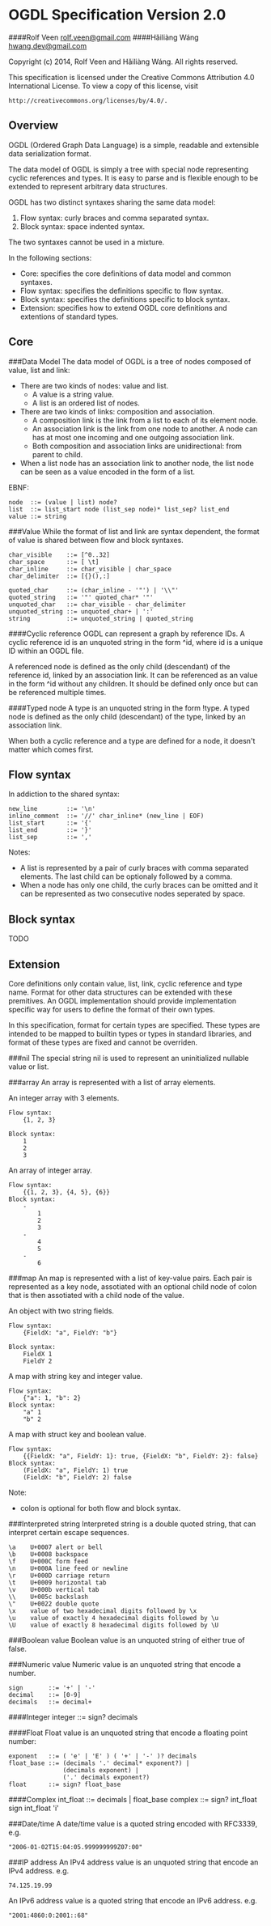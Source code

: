 OGDL Specification Version 2.0
==============================

####Rolf Veen     <rolf.veen@gmail.com>
####Hǎiliàng Wáng <hwang.dev@gmail.com>

Copyright (c) 2014, Rolf Veen and Hǎiliàng Wáng. All rights reserved.

This specification is licensed under the Creative Commons Attribution 4.0
International License. To view a copy of this license, visit

    http://creativecommons.org/licenses/by/4.0/.

Overview
--------
OGDL (Ordered Graph Data Language) is a simple, readable and extensible data
serialization format.

The data model of OGDL is simply a tree with special node representing cyclic
references and types. It is easy to parse and is flexible enough to be extended
to represent arbitrary data structures.

OGDL has two distinct syntaxes sharing the same data model:

1. Flow syntax: curly braces and comma separated syntax.
2. Block syntax: space indented syntax.

The two syntaxes cannot be used in a mixture.

In the following sections:
* Core: specifies the core definitions of data model and common syntaxes.
* Flow syntax: specifies the definitions specific to flow syntax.
* Block syntax: specifies the definitions specific to block syntax.
* Extension: specifies how to extend OGDL core definitions and extentions of
  standard types.

Core
----
###Data Model
The data model of OGDL is a tree of nodes composed of value, list and link:
* There are two kinds of nodes: value and list.
    - A value is a string value.
    - A list is an ordered list of nodes.
* There are two kinds of links: composition and association.
    - A composition link is the link from a list to each of its element node.
    - An association link is the link from one node to another. A node can has
      at most one incoming and one outgoing association link.
    - Both composition and association links are unidirectional: from parent to
      child.
* When a list node has an association link to another node, the list node can be
  seen as a value encoded in the form of a list.

EBNF:

    node  ::= (value | list) node?
    list  ::= list_start node (list_sep node)* list_sep? list_end
    value ::= string

###Value
While the format of list and link are syntax dependent, the format of value is
shared between flow and block syntaxes.

    char_visible    ::= [^0..32]
    char_space      ::= [ \t]
    char_inline     ::= char_visible | char_space
    char_delimiter  ::= [{}(),:]

    quoted_char     ::= (char_inline - '"') | '\\"'
    quoted_string   ::= '"' quoted_char* '"'
    unquoted_char   ::= char_visible - char_delimiter
    unquoted_string ::= unquoted_char+ | ':'
    string          ::= unquoted_string | quoted_string

####Cyclic reference
OGDL can represent a graph by reference IDs. A cyclic reference id is an
unquoted string in the form ^id, where id is a unique ID within an OGDL file.

A referenced node is defined as the only child (descendant) of the reference id,
linked by an association link. It can be referenced as an value in the form ^id
without any children. It should be defined only once but can be referenced
multiple times.

####Typed node
A type is an unquoted string in the form !type. A typed node is defined as the
only child (descendant) of the type, linked by an association link. 

When both a cyclic reference and a type are defined for a node, it doesn't
matter which comes first.

Flow syntax
-----------
In addiction to the shared syntax:

    new_line        ::= '\n'
    inline_comment  ::= '//' char_inline* (new_line | EOF)
    list_start      ::= '{'
    list_end        ::= '}'
    list_sep        ::= ','

Notes:
* A list is represented by a pair of curly braces with comma separated elements. 
  The last child can be optionaly followed by a comma.
* When a node has only one child, the curly braces can be omitted and it can be
  represented as two consecutive nodes seperated by space.

Block syntax
------------
TODO

Extension
---------
Core definitions only contain value, list, link, cyclic reference and type name.
Format for other data structures can be extended with these premitives. An OGDL
implementation should provide implementation specific way for users to define
the format of their own types.

In this specification, format for certain types are specified. These types are
intended to be mapped to builtin types or types in standard libraries, and
format of these types are fixed and cannot be overriden.

###nil
The special string nil is used to represent an uninitialized nullable value or
list.

###array
An array is represented with a list of array elements.

An integer array with 3 elements.

    Flow syntax:
        {1, 2, 3}

    Block syntax:
        1
        2
        3

An array of integer array.

    Flow syntax:
        {{1, 2, 3}, {4, 5}, {6}}
    Block syntax:
        -
            1
            2
            3
        -
            4
            5
        -
            6

###map
An map is represented with a list of key-value pairs. Each pair is represented
as a key node, assotiated with an optional child node of colon that is then
assotiated with a child node of the value.

An object with two string fields.

    Flow syntax:
        {FieldX: "a", FieldY: "b"}

    Block syntax:
        FieldX 1
        FieldY 2

A map with string key and integer value.

    Flow syntax:
        {"a": 1, "b": 2}
    Block syntax:
        "a" 1
        "b" 2

A map with struct key and boolean value.

    Flow syntax:
        {{FieldX: "a", FieldY: 1}: true, {FieldX: "b", FieldY: 2}: false}
    Block syntax:
        (FieldX: "a", FieldY: 1) true
        (FieldX: "b", FieldY: 2) false

Note:
* colon is optional for both flow and block syntax.

###Interpreted string
Interpreted string is a double quoted string, that can interpret certain escape
sequences.

    \a    U+0007 alert or bell
    \b    U+0008 backspace
    \f    U+000C form feed
    \n    U+000A line feed or newline
    \r    U+000D carriage return
    \t    U+0009 horizontal tab
    \v    U+000b vertical tab
    \\    U+005c backslash
    \"    U+0022 double quote
    \x    value of two hexadecimal digits followed by \x
    \u    value of exactly 4 hexadecimal digits followed by \u
    \U    value of exactly 8 hexadecimal digits followed by \U

###Boolean value
Boolean value is an unquoted string of either true of false.

###Numeric value
Numeric value is an unquoted string that encode a number.

    sign       ::= '+' | '-'
    decimal    ::= [0-9]
    decimals   ::= decimal+ 

####Integer
    integer    ::= sign? decimals

####Float
Float value is an unquoted string that encode a floating point number:

    exponent   ::= ( 'e' | 'E' ) ( '+' | '-' )? decimals
    float_base ::= (decimals '.' decimal* exponent?) |
                   (decimals exponent) |
                   ('.' decimals exponent?)
    float      ::= sign? float_base

####Complex
    int_float  ::= decimals | float_base
    complex    ::= sign? int_float sign int_float 'i'

###Date/time
A date/time value is a quoted string encoded with RFC3339, e.g.

    "2006-01-02T15:04:05.999999999Z07:00"

###IP address
An IPv4 address value is an unquoted string that encode an IPv4 address. e.g.

    74.125.19.99

An IPv6 address value is a quoted string that encode an IPv6 address. e.g.

    "2001:4860:0:2001::68"

